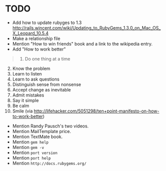 # TODO

* Add how to update rubyges to 1.3 <http://rails.wincent.com/wiki/Updating_to_RubyGems_1.3.0_on_Mac_OS_X_Leopard_10.5.4>
* Make a relationship file
* Mention "How to win friends" book and a link to the wikipedia entry.
* Add "How to work better"

>1. Do one thing at a time
2. Know the problem
3. Learn to listen
4. Learn to ask questions
5. Distinguish sense from nonsense
6. Accept change as inevitable
7. Admit mistakes
8. Say it simple
9. Be calm
10. Smile
(via <http://lifehacker.com/5051298/ten+point-manifesto-on-how-to-work-better>)

* Mention Randy Pausch's two videos.
* Mention MailTemplate price.
* Mention TextMate book.
* Mention `gem help`
* Mention `gem -v`
* Mention `port version`
* Mention `port help`
* Mention `http://docs.rubygems.org/`